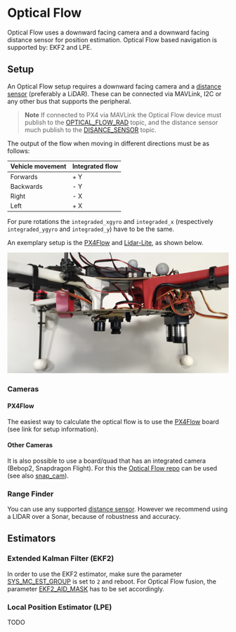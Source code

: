 # Optical Flow

Optical Flow uses a downward facing camera and a downward facing distance sensor for position estimation. 
Optical Flow based navigation is supported by: EKF2 and LPE.

## Setup

An Optical Flow setup requires a downward facing camera and a [distance sensor](../sensor/rangefinders.md) (preferably a LiDAR).
These can be connected via MAVLink, I2C or any other bus that supports the peripheral.

> **Note** If connected to PX4 via MAVLink
  the Optical Flow device must publish to the [OPTICAL_FLOW_RAD](https://mavlink.io/en/messages/common.html#OPTICAL_FLOW_RAD) topic,
  and the distance sensor much publish to the [DISANCE_SENSOR](https://mavlink.io/en/messages/common.html#DISTANCE_SENSOR) topic.

The output of the flow when moving in different directions must be as follows:

| Vehicle movement | Integrated flow |
| -- | -- |
| Forwards | + Y |
| Backwards | - Y |
| Right | - X |
| Left | + X |

For pure rotations the `integraded_xgyro` and `integraded_x` (respectively `integraded_ygyro` and `integraded_y`) have to be the same.

An exemplary setup is the [PX4Flow](../sensor/px4flow.md) and [Lidar-Lite](../sensor/lidar_lite.md), as shown below.

![Optical flow lidar attached](../../assets/hardware/sensors/optical_flow/flow_lidar_attached.jpg)


### Cameras

#### PX4Flow

The easiest way to calculate the optical flow is to use the [PX4Flow](../sensor/px4flow.md) board (see link for setup information).

#### Other Cameras

It is also possible to use a board/quad that has an integrated camera (Bebop2, Snapdragon Flight). 
For this the [Optical Flow repo](https://github.com/PX4/OpticalFlow) can be used (see also [snap_cam](https://github.com/PX4/snap_cam)).

### Range Finder

You can use any supported [distance sensor](../sensor/rangefinders.md).
However we recommend using a LIDAR over a Sonar, because of robustness and accuracy. 

## Estimators

### Extended Kalman Filter (EKF2)
In order to use the EKF2 estimator, make sure the parameter [SYS_MC_EST_GROUP](../advanced_config/parameter_reference.md#SYS_MC_EST_GROUP) is set to `2` and reboot. 
For Optical Flow fusion, the parameter [EKF2_AID_MASK](../advanced_config/parameter_reference.md#EKF2_AID_MASK) has to be set accordingly.

### Local Position Estimator (LPE)

TODO

